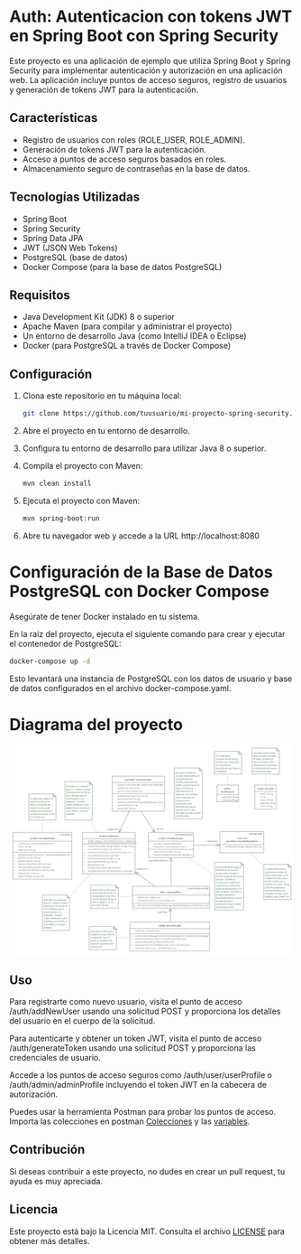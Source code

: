# Auth: Autenticacion con tokens JWT en Spring Boot con Spring Security

Este proyecto es una aplicación de ejemplo que utiliza Spring Boot y Spring Security para implementar autenticación y autorización en una aplicación web. La aplicación incluye puntos de acceso seguros, registro de usuarios y generación de tokens JWT para la autenticación.

## Características

- Registro de usuarios con roles (ROLE_USER, ROLE_ADMIN).
- Generación de tokens JWT para la autenticación.
- Acceso a puntos de acceso seguros basados en roles.
- Almacenamiento seguro de contraseñas en la base de datos.

## Tecnologías Utilizadas

- Spring Boot
- Spring Security
- Spring Data JPA
- JWT (JSON Web Tokens)
- PostgreSQL (base de datos)
- Docker Compose (para la base de datos PostgreSQL)

## Requisitos

- Java Development Kit (JDK) 8 o superior
- Apache Maven (para compilar y administrar el proyecto)
- Un entorno de desarrollo Java (como IntelliJ IDEA o Eclipse)
- Docker (para PostgreSQL a través de Docker Compose)

## Configuración

1. Clona este repositorio en tu máquina local:

   ```bash
   git clone https://github.com/tuusuario/mi-proyecto-spring-security.git
   ```  

2. Abre el proyecto en tu entorno de desarrollo.

3. Configura tu entorno de desarrollo para utilizar Java 8 o superior.

4. Compila el proyecto con Maven:

   ```bash
   mvn clean install
    ```
5. Ejecuta el proyecto con Maven:
   
   ```bash
   mvn spring-boot:run
   ```
6. Abre tu navegador web y accede a la URL http://localhost:8080

# Configuración de la Base de Datos PostgreSQL con Docker Compose
   Asegúrate de tener Docker instalado en tu sistema.

   En la raíz del proyecto, ejecuta el siguiente comando para crear y ejecutar el contenedor de PostgreSQL:
    
   ```bash
   docker-compose up -d
   ```
        
   Esto levantará una instancia de PostgreSQL con los datos de usuario y base de datos configurados en el archivo docker-compose.yaml.

# Diagrama del proyecto

![Diagrama del proyecto](diagrama.png)

## Uso
   Para registrarte como nuevo usuario, visita el punto de acceso /auth/addNewUser usando una solicitud POST y proporciona los detalles del usuario en el cuerpo de la solicitud.

   Para autenticarte y obtener un token JWT, visita el punto de acceso /auth/generateToken usando una solicitud POST y proporciona las credenciales de usuario.

   Accede a los puntos de acceso seguros como /auth/user/userProfile o /auth/admin/adminProfile incluyendo el token JWT en la cabecera de autorización.

   Puedes usar la herramienta Postman para probar los puntos de acceso. Importa las colecciones en postman [Colecciones](Prueba%20de%20autenticacion.postman_collection.json) y las [variables](variables.postman_environment.json).

## Contribución
   Si deseas contribuir a este proyecto, no dudes en crear un pull request, tu ayuda es muy apreciada.

## Licencia
   Este proyecto está bajo la Licencia MIT. Consulta el archivo [LICENSE](LICENSE) para obtener más detalles.